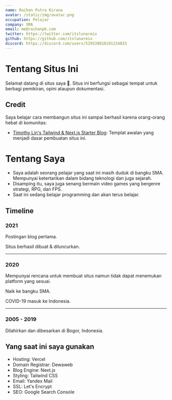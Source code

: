 ```yaml
---
name: Raihan Putra Kirana
avatar: /static/img/avatar.png
occupation: Pelajar
company: SMA
email: me@raihanpk.com
twitter: https://twitter.com/itslunareix
github: https://github.com/itslunareix
discord: https://discord.com/users/529339818191224833
---
```


# Tentang Situs Ini

Selamat datang di situs saya 👋. Situs ini berfungsi sebagai tempat untuk berbagi pemikiran, opini ataupun dokumentasi.

## Credit

Saya belajar cara membangun situs ini sampai berhasil karena orang-orang hebat di komunitas:

- [Timothy Lin's Tailwind & Next.js Starter Blog](https://github.com/timlrx/tailwind-nextjs-starter-blog): Templat awalan yang menjadi dasar pembuatan situs ini.

# Tentang Saya

- Saya adalah seorang pelajar yang saat ini masih duduk di bangku SMA. Mempunyai ketertarikan dalam bidang teknologi dan juga sejarah.
- Disamping itu, saya juga senang bermain video games yang bergenre strategi, RPG, dan FPS.
- Saat ini sedang belajar programming dan akan terus belajar.

## Timeline

### 2021

Postingan blog pertama.

Situs berhasil dibuat & diluncurkan.

---

### 2020

Mempunyai rencana untuk membuat situs namun tidak dapat menemukan platform yang sesuai.

Naik ke bangku SMA.

COVID-19 masuk ke Indonesia.

---

### 2005 - 2019

Dilahirkan dan dibesarkan di Bogor, Indonesia.

## Yang saat ini saya gunakan

- Hosting: Vercel
- Domain Registrar: Dewaweb
- Blog Engine: Next.js
- Styling: Tailwind CSS
- Email: Yandex Mail
- SSL: Let's Encrypt
- SEO: Google Search Console